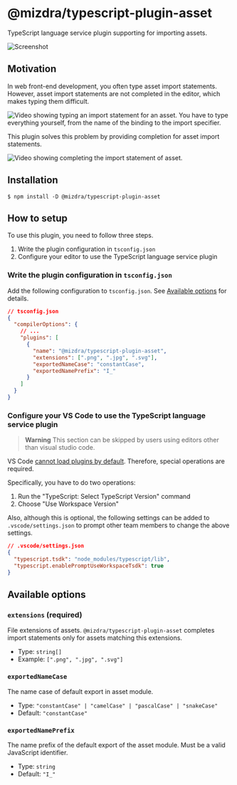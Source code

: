 # @mizdra/typescript-plugin-asset

TypeScript language service plugin supporting for importing assets.

![Screenshot](./docs/screenshot.png)

## Motivation

In web front-end development, you often type asset import statements. However, asset import statements are not completed in the editor, which makes typing them difficult.

![Video showing typing an import statement for an asset. You have to type everything yourself, from the name of the binding to the import specifier.](./docs/typing-asset-import-statement-is-difficult.gif)

This plugin solves this problem by providing completion for asset import statements.

![Video showing completing the import statement of asset.](./docs/complete-asset-import-statement.gif)

## Installation

```console
$ npm install -D @mizdra/typescript-plugin-asset
```

## How to setup

To use this plugin, you need to follow three steps.

1. Write the plugin configuration in `tsconfig.json`
2. Configure your editor to use the TypeScript language service plugin

### Write the plugin configuration in `tsconfig.json`

Add the following configuration to `tsconfig.json`. See [Available options](#available-options) for details.

```json
// tsconfig.json
{
  "compilerOptions": {
    // ...
    "plugins": [
      {
        "name": "@mizdra/typescript-plugin-asset",
        "extensions": [".png", ".jpg", ".svg"],
        "exportedNameCase": "constantCase",
        "exportedNamePrefix": "I_"
      }
    ]
  }
}
```

### Configure your VS Code to use the TypeScript language service plugin

> **Warning**
> This section can be skipped by users using editors other than visual studio code.

VS Code [cannot load plugins by default](https://github.com/microsoft/TypeScript/wiki/Writing-a-Language-Service-Plugin#testing-locally). Therefore, special operations are required.

Specifically, you have to do two operations:

1. Run the "TypeScript: Select TypeScript Version" command
2. Choose "Use Workspace Version"

Also, although this is optional, the following settings can be added to `.vscode/settings.json` to prompt other team members to change the above settings.

```json
// .vscode/settings.json
{
  "typescript.tsdk": "node_modules/typescript/lib",
  "typescript.enablePromptUseWorkspaceTsdk": true
}
```

## Available options

### `extensions` (required)

File extensions of assets. `@mizdra/typescript-plugin-asset` completes import statements only for assets matching this extensions.

- Type: `string[]`
- Example: `[".png", ".jpg", ".svg"]`

### `exportedNameCase`

The name case of default export in asset module.

- Type: `"constantCase" | "camelCase" | "pascalCase" | "snakeCase"`
- Default: `"constantCase"`

### `exportedNamePrefix`

The name prefix of the default export of the asset module. Must be a valid JavaScript identifier.

- Type: `string`
- Default: `"I_"`
